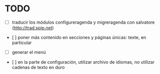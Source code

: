 # TODO

- [ ] traducir los módulos configureragenda y migreragenda con salvatore (http://trad.spip.net)
- [ ] poner más contenido en secciones y páginas únicas: texte, en particular
- [ ] generar el menú
- [ ] en la parte de configuración, utilizar archivo de idiomas, no utilizar cadenas de texto en duro
